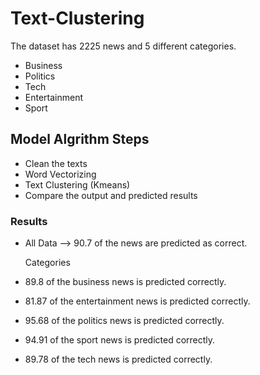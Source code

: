 # Text-Clustering

The dataset has 2225 news and 5 different categories.

* Business 
* Politics 
* Tech 
* Entertainment 
* Sport
## Model Algrithm Steps
* Clean the texts
* Word Vectorizing
* Text Clustering (Kmeans)
* Compare the output and predicted results

### Results 

* All Data --> 90.7 of the news are predicted as correct.

  Categories

* 89.8 of the business news is predicted correctly.

* 81.87 of the entertainment news is predicted correctly.

* 95.68 of the politics news is predicted correctly.

* 94.91 of the sport news is predicted correctly.

* 89.78 of the tech news is predicted correctly.
